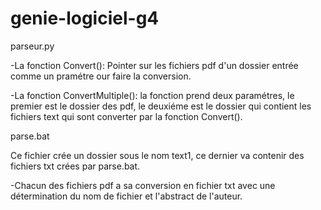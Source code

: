 # genie-logiciel-g4
parseur.py

-La fonction Convert(): Pointer sur les fichiers pdf d'un dossier entrée comme un pramétre our faire la conversion. 

-La fonction ConvertMultiple(): la fonction prend deux paramétres, le premier est le dossier des pdf, le deuxiéme est le dossier qui contient les fichiers text qui sont converter par la fonction Convert().
 
 parse.bat
 
 
 Ce fichier crée un dossier sous le nom text1, ce dernier va contenir des fichiers txt crées par parse.bat. 
 
 
-Chacun des fichiers pdf a sa conversion en fichier txt avec une détermination du nom de fichier et l'abstract de l'auteur.
